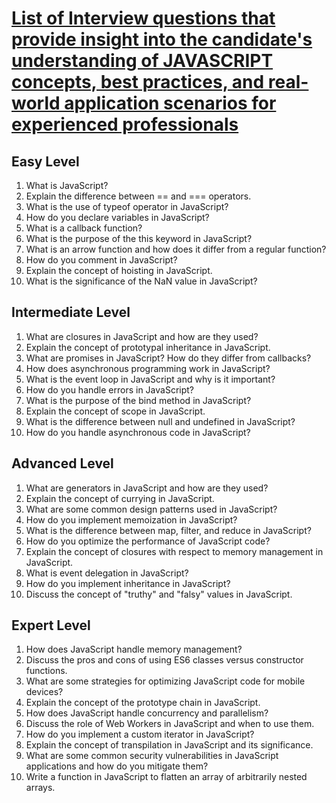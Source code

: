 # [List of Interview questions that provide insight into the candidate's understanding of JAVASCRIPT concepts, best practices, and real-world application scenarios for experienced professionals](/README.MD)

## Easy Level

1. What is JavaScript?
2. Explain the difference between == and === operators.
3. What is the use of typeof operator in JavaScript?
4. How do you declare variables in JavaScript?
5. What is a callback function?
6. What is the purpose of the this keyword in JavaScript?
7. What is an arrow function and how does it differ from a regular function?
8. How do you comment in JavaScript?
9. Explain the concept of hoisting in JavaScript.
10. What is the significance of the NaN value in JavaScript?

## Intermediate Level

1. What are closures in JavaScript and how are they used?
2. Explain the concept of prototypal inheritance in JavaScript.
3. What are promises in JavaScript? How do they differ from callbacks?
4. How does asynchronous programming work in JavaScript?
5. What is the event loop in JavaScript and why is it important?
6. How do you handle errors in JavaScript?
7. What is the purpose of the bind method in JavaScript?
8. Explain the concept of scope in JavaScript.
9. What is the difference between null and undefined in JavaScript?
10. How do you handle asynchronous code in JavaScript?

## Advanced Level

1. What are generators in JavaScript and how are they used?
2. Explain the concept of currying in JavaScript.
3. What are some common design patterns used in JavaScript?
4. How do you implement memoization in JavaScript?
5. What is the difference between map, filter, and reduce in JavaScript?
6. How do you optimize the performance of JavaScript code?
7. Explain the concept of closures with respect to memory management in JavaScript.
8. What is event delegation in JavaScript?
9. How do you implement inheritance in JavaScript?
10. Discuss the concept of "truthy" and "falsy" values in JavaScript.

## Expert Level

1. How does JavaScript handle memory management?
2. Discuss the pros and cons of using ES6 classes versus constructor functions.
3. What are some strategies for optimizing JavaScript code for mobile devices?
4. Explain the concept of the prototype chain in JavaScript.
5. How does JavaScript handle concurrency and parallelism?
6. Discuss the role of Web Workers in JavaScript and when to use them.
7. How do you implement a custom iterator in JavaScript?
8. Explain the concept of transpilation in JavaScript and its significance.
9. What are some common security vulnerabilities in JavaScript applications and how do you mitigate them?
10. Write a function in JavaScript to flatten an array of arbitrarily nested arrays.
